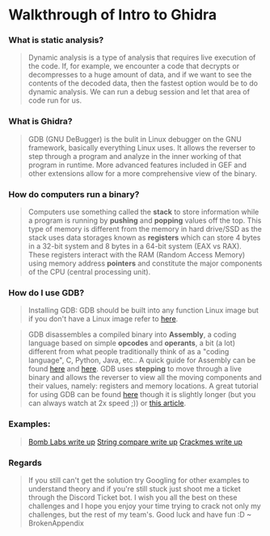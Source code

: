 # Walkthrough of Intro to Ghidra

### What is static analysis?
> Dynamic analysis is a type of analysis that requires live execution of the code. If, for example, we encounter a code that decrypts or decompresses to a huge amount of data, and if we want to see the contents of the decoded data, then the fastest option would be to do dynamic analysis. We can run a debug session and let that area of code run for us.

### What is Ghidra?
> GDB (GNU DeBugger) is the bulit in Linux debugger on the GNU framework, basically everything Linux uses. It allows the reverser to step through a program and analyze in the inner working of that program in runtime. More advanced features included in GEF and other extensions allow for a more comprehensive view of the binary.

### How do computers run a binary?
> Computers use something called the **stack** to store information while a program is running by **pushing** and **popping** values off the top. This type of memory is different from the memory in hard drive/SSD as the stack uses data storages known as **registers** which can store 4 bytes in a 32-bit system and 8 bytes in a 64-bit system (EAX vs RAX). These registers interact with the RAM (Random Access Memory) using memory address **pointers** and constitute the major components of the CPU (central processing unit).

### How do I use GDB?
> Installing GDB: GDB should be built into any function Linux image but if you don't have a Linux image refer to [here](https://brb.nci.nih.gov/seqtools/installUbuntu.html).

> GDB disassembles a compiled binary into **Assembly**, a coding language based on simple **opcodes** and **operants**, a bit (a lot) different from what people traditionally think of as a "coding language", C, Python, Java, etc.. A quick guide for Assembly can be found [here](https://medium.com/reverse-engineering-for-dummies/a-crash-course-in-assembly-language-695b07995b4d) and [here](https://www.youtube.com/watch?v=75gBFiFtAb8). GDB uses **stepping** to move through a live binary and allows the reverser to view all the moving components and their values, namely: registers and memory locations. A great tutorial for using GDB can be found [here](https://www.youtube.com/watch?v=svG6OPyKsrw&t=2s) though it is slightly longer (but you can always watch at 2x speed ;)) or [this article](http://www.cs.toronto.edu/~krueger/csc209h/tut/gdb_tutorial.html).

### Examples:
> [Bomb Labs write up](http://zpalexander.com/binary-bomb-lab-set-up/)
> [String compare write up](https://github.com/HackThisSite/CTF-Writeups/blob/master/2016/SCTF/rev1/README.md)
> [Crackmes write up](https://infosecwriteups.com/tryhackme-reversing-elf-writeup-6fd006704148)

### Regards
> If you still can't get the solution try Googling for other examples to understand theory and if you're still stuck just shoot me a ticket through the Discord Ticket bot. I wish you all the best on these challenges and I hope you enjoy your time trying to crack not only my challenges, but the rest of my team's. Good luck and have fun :D ~ BrokenAppendix